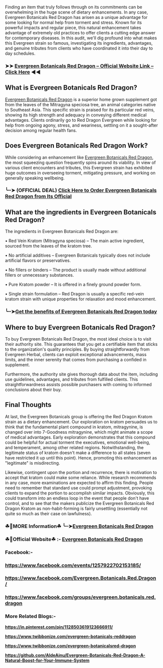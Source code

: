 Finding an item that truly follows through on its commitments can be overwhelming in the huge scene of dietary enhancements. In any case, Evergreen Botanicals Red Dragon has arisen as a unique advantage for some looking for normal help from torment and stress. Known for its powerful impacts and regular piece, this natural enhancement takes advantage of extremely old practices to offer clients a cutting edge answer for contemporary diseases. In this audit, we'll dig profound into what makes this Evergreen strain so famous, investigating its ingredients, advantages, and genuine tributes from clients who have coordinated it into their day to day schedules.

### ➤➤ [Evergreen Botanicals Red Dragon – Official Website Link – Click Here](https://dailynutraboost.com/go-red-dragon/) ◀◀

## What is Evergreen Botanicals Red Dragon?

[Evergreen Botanicals Red Dragon](https://dailynutraboost.com/evergreen-botanicals-red-dragon/) is a superior home grown supplement got from the leaves of the Mitragyna speciosa tree, an animal categories native to Southeast Asia. This specific strain is praised for its particular red veins, showing its high strength and adequacy in conveying different medical advantages. Clients ordinarily go to Red Dragon Evergreen while looking for help from ongoing agony, stress, and weariness, settling on it a sought-after decision among regular health fans.

## Does Evergreen Botanicals Red Dragon Work?

While considering an enhancement like [Evergreen Botanicals Red Dragon](https://www.facebook.com/Evergreen.Botanicals.Red.Dragon/), the most squeezing question frequently spins around its viability. In view of various client encounters and tributes, this Evergreen strain has exhibited huge outcomes in overseeing torment, mitigating pressure, and working on generally speaking wellbeing.

### ╰┈➤ (OFFICIAL DEAL) [Click Here to Order Evergreen Botanicals Red Dragon from Its Official](https://dailynutraboost.com/go-red-dragon/)

## What are the ingredients in Evergreen Botanicals Red Dragon?

The ingredients in Evergreen Botanicals Red Dragon are:

•	Red Vein Kratom (Mitragyna speciosa) – The main active ingredient, sourced from the leaves of the kratom tree.

•	No artificial additives – Evergreen Botanicals typically does not include artificial flavors or preservatives.

•	No fillers or binders – The product is usually made without additional fillers or unnecessary substances.

•	Pure Kratom powder – It is offered in a finely ground powder form.

•	Single strain formulation – Red Dragon is usually a specific red-vein kratom strain with unique properties for relaxation and mood enhancement.


### ╰┈➤[Get the benefits of Evergreen Botanicals Red Dragon today](https://dailynutraboost.com/go-red-dragon/)

## Where to buy Evergreen Botanicals Red Dragon?

To buy Evergreen Botanicals Red Dragon, the most ideal choice is to visit their authority site. This guarantees that you get a certifiable item that sticks to the organization's quality principles. By buying straightforwardly from Evergreen Herbal, clients can exploit exceptional advancements, mass limits, and the inner serenity that comes from purchasing a confided in supplement.

Furthermore, the authority site gives thorough data about the item, including use guidelines, advantages, and tributes from fulfilled clients. This straightforwardness assists possible purchasers with coming to informed conclusions about their buy.

## Final Thoughts

At last, the Evergreen Botanicals group is offering the Red Dragon Kratom strain as a dietary enhancement. Our exploration on kratom persuades us to think that the fundamental plant compound in kratom, mitragynine, is changed over into 7-Goodness mitragynine, which might animate a scope of medical advantages. Early exploration demonstrates that this compound could be helpful for actual torment the executives, emotional well-being, and temperament, among other related regions. Notwithstanding, the legitimate status of kratom doesn't make a difference to all states (seven have restricted it up until this point). Hence, promoting this enhancement as "legitimate" is misdirecting.

Likewise, contingent upon the portion and recurrence, there is motivation to accept that kratom could make some reliance. While research recommends in any case, more examinations are expected to affirm this finding. People need to remember that standard use could prompt adjustment, provoking clients to expand the portion to accomplish similar impacts. Obviously, this could transform into an endless loop in the event that people don't have control, and to see that the makers publicize the Evergreen Botanicals Red Dragon Kratom as non-habit-forming is fairly unsettling (essentially not quite so much as their case on lawfulness).

### ☘📣MORE Information☘ ╰┈➤[Evergreen Botanicals Red Dragon](https://dailynutraboost.com/evergreen-botanicals-red-dragon/)

### ☘📣Official Website☘ :-  [Evergreen Botanicals Red Dragon](https://dailynutraboost.com/go-red-dragon/)

### Facebook:-

### https://www.facebook.com/events/1257922702153185/

### https://www.facebook.com/Evergreen.Botanicals.Red.Dragon/

### https://www.facebook.com/groups/evergreen.botanicals.red.dragon

### More Related Blogs:-

**https://in.pinterest.com/pin/1128503619123666911/**

**https://www.twibbonize.com/evergreen-botanicals-reddragon**

**https://www.twibbonize.com/evergreen-botanicalsred-dragon**

**https://github.com/AldeAinu/Evergreen-Botanicals-Red-Dragon-A-Natural-Boost-for-Your-Immune-System**
